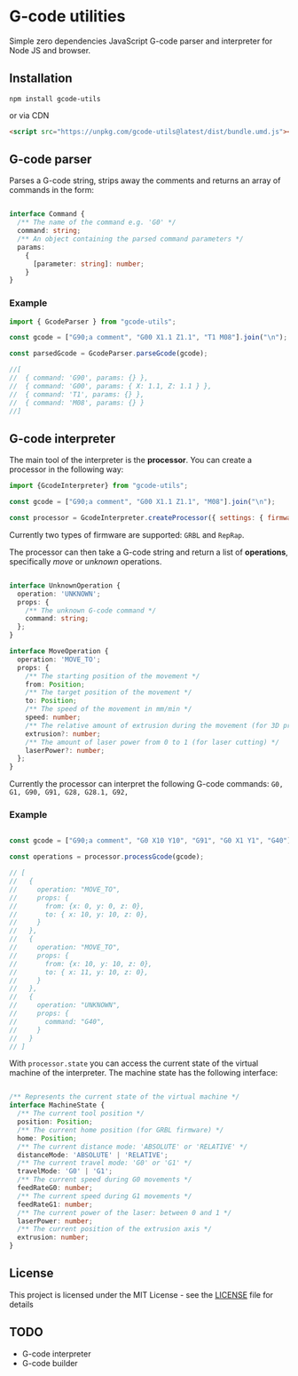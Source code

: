 # G-code utilities

Simple zero dependencies JavaScript G-code parser and interpreter for Node JS and browser. 

## Installation

```
npm install gcode-utils
```

or via CDN

```html
<script src="https://unpkg.com/gcode-utils@latest/dist/bundle.umd.js"></script>
```

## G-code parser

Parses a G-code string, strips away the comments and returns an array of commands in the form:

```typescript

interface Command {
  /** The name of the command e.g. 'G0' */
  command: string;
  /** An object containing the parsed command parameters */
  params:
    {
      [parameter: string]: number;
    }
}

```

### Example

```javascript
import { GcodeParser } from "gcode-utils";

const gcode = ["G90;a comment", "G00 X1.1 Z1.1", "T1 M08"].join("\n");

const parsedGcode = GcodeParser.parseGcode(gcode);

//[
//  { command: 'G90', params: {} },
//  { command: 'G00', params: { X: 1.1, Z: 1.1 } },
//  { command: 'T1', params: {} },
//  { command: 'M08', params: {} }
//]
```

## G-code interpreter

The main tool of the interpreter is the __processor__. You can create a processor in the following way:

```javascript
import {GcodeInterpreter} from "gcode-utils";

const gcode = ["G90;a comment", "G00 X1.1 Z1.1", "M08"].join("\n");

const processor = GcodeInterpreter.createProcessor({ settings: { firmware: 'GRBL' } });

```

Currently two types of firmware are supported: ```GRBL``` and ```RepRap```.

The processor can then take a G-code string and return a list of __operations__, specifically _*move*_ or _*unknown*_ operations.

```typescript

interface UnknownOperation {
  operation: 'UNKNOWN';
  props: {
    /** The unknown G-code command */
    command: string;
  };
}

interface MoveOperation {
  operation: 'MOVE_TO';
  props: {
    /** The starting position of the movement */
    from: Position;
    /** The target position of the movement */
    to: Position;
    /** The speed of the movement in mm/min */
    speed: number;
    /** The relative amount of extrusion during the movement (for 3D prinint) */
    extrusion?: number;
    /** The amount of laser power from 0 to 1 (for laser cutting) */
    laserPower?: number;
  };
}

```
Currently the processor can interpret the following G-code commands:
``` G0, G1, G90, G91, G28, G28.1, G92, ```

### Example

```javascript

const gcode = ["G90;a comment", "G0 X10 Y10", "G91", "G0 X1 Y1", "G40"].join("\n");

const operations = processor.processGcode(gcode);

// [
//   {
//     operation: "MOVE_TO",
//     props: {
//       from: {x: 0, y: 0, z: 0},
//       to: { x: 10, y: 10, z: 0},
//     }
//   },
//   {
//     operation: "MOVE_TO",
//     props: {
//       from: {x: 10, y: 10, z: 0},
//       to: { x: 11, y: 10, z: 0},
//     }
//   },
//   {
//     operation: "UNKNOWN",
//     props: {
//       command: "G40",
//     }
//   }
// ]

```

With ```processor.state``` you can access the current state of the virtual machine of the interpreter. The machine state has the following interface:

```typescript

/** Represents the current state of the virtual machine */
interface MachineState {
  /** The current tool position */
  position: Position;
  /** The current home position (for GRBL firmware) */
  home: Position;
  /** The current distance mode: 'ABSOLUTE' or 'RELATIVE' */
  distanceMode: 'ABSOLUTE' | 'RELATIVE';
  /** The current travel mode: 'G0' or 'G1' */
  travelMode: 'G0' | 'G1';
  /** The current speed during G0 movements */
  feedRateG0: number;
  /** The current speed during G1 movements */
  feedRateG1: number;
  /** The current power of the laser: between 0 and 1 */
  laserPower: number;
  /** The current position of the extrusion axis */
  extrusion: number;
}

```


## License

This project is licensed under the MIT License - see the [LICENSE](LICENSE) file for details

## TODO

- G-code interpreter
- G-code builder
